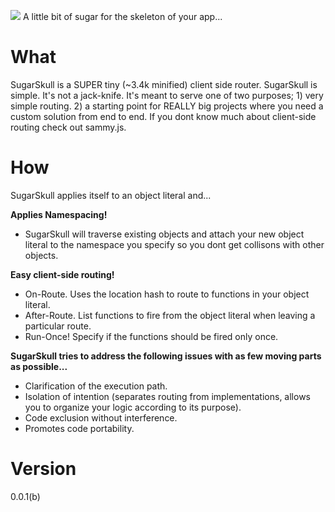 
<img src="https://github.com/hij1nx/SugarSkull/raw/master/sugarskull.png"></img>
A little bit of sugar for the skeleton of your app...

What
====

SugarSkull is a SUPER tiny (~3.4k minified) client side router. SugarSkull is simple. It's not a jack-knife. It's meant to serve one of
two purposes; 1) very simple routing. 2) a starting point for REALLY big projects where you need a custom solution from end to end. 
If you dont know much about client-side routing check out sammy.js.

How
===

SugarSkull applies itself to an object literal and...

**Applies Namespacing!**

 - SugarSkull will traverse existing objects and attach your new object literal to the namespace you specify so you dont get collisons with other objects.

**Easy client-side routing!**

 - On-Route. Uses the location hash to route to functions in your object literal.
 - After-Route. List functions to fire from the object literal when leaving a particular route.
 - Run-Once! Specify if the functions should be fired only once.

**SugarSkull tries to address the following issues with as few moving parts as possible...**

 - Clarification of the execution path.
 - Isolation of intention (separates routing from implementations, allows you to organize your logic according to its purpose).
 - Code exclusion without interference.
 - Promotes code portability.

Version
=======
0.0.1(b)